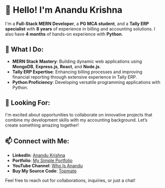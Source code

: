 # 👋 Hello! I'm Anandu Krishna

I'm a **Full-Stack MERN Developer**, a **PG MCA student**, and a **Tally ERP specialist** with **8 years** of experience in billing and accounting solutions. I also have **4 months** of hands-on experience with **Python**.

## 🌟 What I Do:
- **MERN Stack Mastery**: Building dynamic web applications using **MongoDB**, **Express.js**, **React**, and **Node.js**.
- **Tally ERP Expertise**: Enhancing billing processes and improving financial reporting through extensive experience in Tally ERP.
- **Python Proficiency**: Developing versatile programming applications with Python.

## 🚀 Looking For:
I'm excited about opportunities to collaborate on innovative projects that combine my development skills with my accounting background. Let’s create something amazing together!

## 📫 Connect with Me:
- **LinkedIn**: [Anandu Krishna](https://www.linkedin.com/in/anandu-krishnapa2000)
- **Portfolio**: [My Simple Portfolio](https://anandukrishnapa.w3spaces.com/)
- **YouTube Channel**: [Who Is Anandu](https://www.youtube.com/channel/UCIT7s1D74inznfkAeia9Pcg)
- **Buy My Source Code**: [Topmate](https://topmate.io/anandu_krishna_p_a)

Feel free to reach out for collaborations, inquiries, or just a chat!
